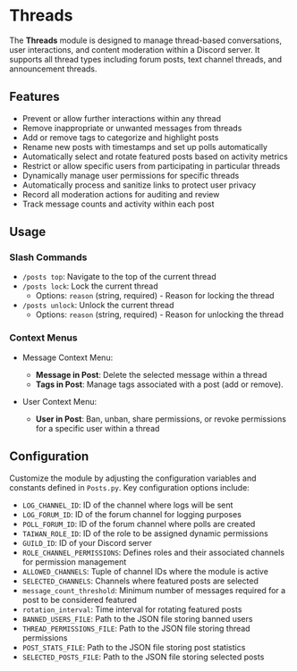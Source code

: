 # Threads

The **Threads** module is designed to manage thread-based conversations, user interactions, and content moderation within a Discord server. It supports all thread types including forum posts, text channel threads, and announcement threads.

## Features

- Prevent or allow further interactions within any thread
- Remove inappropriate or unwanted messages from threads
- Add or remove tags to categorize and highlight posts
- Rename new posts with timestamps and set up polls automatically
- Automatically select and rotate featured posts based on activity metrics
- Restrict or allow specific users from participating in particular threads
- Dynamically manage user permissions for specific threads
- Automatically process and sanitize links to protect user privacy
- Record all moderation actions for auditing and review
- Track message counts and activity within each post

## Usage

### Slash Commands

- `/posts top`: Navigate to the top of the current thread
- `/posts lock`: Lock the current thread
  - Options: `reason` (string, required) - Reason for locking the thread
- `/posts unlock`: Unlock the current thread
  - Options: `reason` (string, required) - Reason for unlocking the thread

### Context Menus

- Message Context Menu:
  - **Message in Post**: Delete the selected message within a thread
  - **Tags in Post**: Manage tags associated with a post (add or remove).

- User Context Menu:
  - **User in Post**: Ban, unban, share permissions, or revoke permissions for a specific user within a thread

## Configuration

Customize the module by adjusting the configuration variables and constants defined in `Posts.py`. Key configuration options include:

- `LOG_CHANNEL_ID`: ID of the channel where logs will be sent
- `LOG_FORUM_ID`: ID of the forum channel for logging purposes
- `POLL_FORUM_ID`: ID of the forum channel where polls are created
- `TAIWAN_ROLE_ID`: ID of the role to be assigned dynamic permissions
- `GUILD_ID`: ID of your Discord server
- `ROLE_CHANNEL_PERMISSIONS`: Defines roles and their associated channels for permission management
- `ALLOWED_CHANNELS`: Tuple of channel IDs where the module is active
- `SELECTED_CHANNELS`: Channels where featured posts are selected
- `message_count_threshold`: Minimum number of messages required for a post to be considered featured
- `rotation_interval`: Time interval for rotating featured posts
- `BANNED_USERS_FILE`: Path to the JSON file storing banned users
- `THREAD_PERMISSIONS_FILE`: Path to the JSON file storing thread permissions
- `POST_STATS_FILE`: Path to the JSON file storing post statistics
- `SELECTED_POSTS_FILE`: Path to the JSON file storing selected posts
